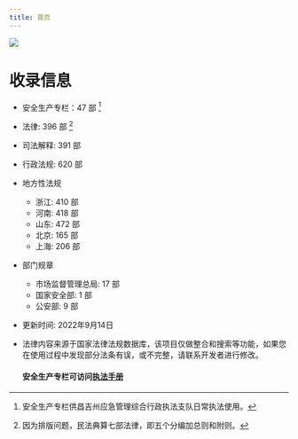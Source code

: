 ```yaml
---
title: 首页
---
```


![](https://img.zhufacai.top/lawbook.png)

# 收录信息 
 - 安全生产专栏：47 部 [^1]

 - 法律: 396 部 [^2] 

 - 司法解释: 391 部

 - 行政法规: 620 部

 - 地方性法规
	- 浙江: 410 部
	- 河南: 418 部
	- 山东: 472 部
	- 北京: 165 部
	- 上海: 206 部
	
 - 部门规章
	- 市场监督管理总局: 17 部
	- 国家安全部: 1 部
	- 公安部: 9 部
	
 - 更新时间: 2022年9月14日 

 - 法律内容来源于国家法律法规数据库，该项目仅做整合和搜索等功能，如果您在使用过程中发现部分法条有误，或不完整，请联系开发者进行修改。

   #### **安全生产专栏可访问[执法手册](https://web.fadian.net/)**
[^1]: 安全生产专栏供昌吉州应急管理综合行政执法支队日常执法使用。

[^2]: 因为排版问题，民法典算七部法律，即五个分编加总则和附则。

